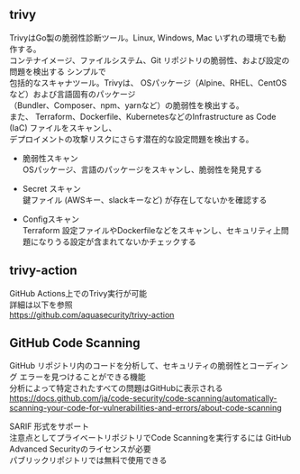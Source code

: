 ## trivy  
TrivyはGo製の脆弱性診断ツール。Linux, Windows, Mac いずれの環境でも動作する。  
コンテナイメージ、ファイルシステム、Git リポジトリの脆弱性、および設定の問題を検出する シンプルで  
包括的なスキャナツール。Trivyは、 OSパッケージ（Alpine、RHEL、CentOSなど）および言語固有のパッケージ  
（Bundler、Composer、npm、yarnなど）の脆弱性を検出する。  
また、 Terraform、Dockerfile、KubernetesなどのInfrastructure as Code (IaC) ファイルをスキャンし、  
デプロイメントの攻撃リスクにさらす潜在的な設定問題を検出する。  

- 脆弱性スキャン  
OSパッケージ、言語のパッケージをスキャンし、脆弱性を発見する  

- Secret スキャン  
鍵ファイル (AWSキー、slackキーなど) が存在してないかを確認する  

- Configスキャン  
Terraform 設定ファイルやDockerfileなどをスキャンし、セキュリティ上問題になりうる設定が含まれてないかチェックする

## trivy-action  
GitHub Actions上でのTrivy実行が可能  
詳細は以下を参照  
https://github.com/aquasecurity/trivy-action

## GitHub Code Scanning
GitHub リポジトリ内のコードを分析して、セキュリティの脆弱性とコーディング エラーを見つけることができる機能   
分析によって特定されたすべての問題はGitHubに表示される  
https://docs.github.com/ja/code-security/code-scanning/automatically-scanning-your-code-for-vulnerabilities-and-errors/about-code-scanning

SARIF 形式をサポート  
注意点としてプライベートリポジトリでCode Scanningを実行するには GitHub Advanced Securityのライセンスが必要  
パブリックリポジトリでは無料で使用できる
